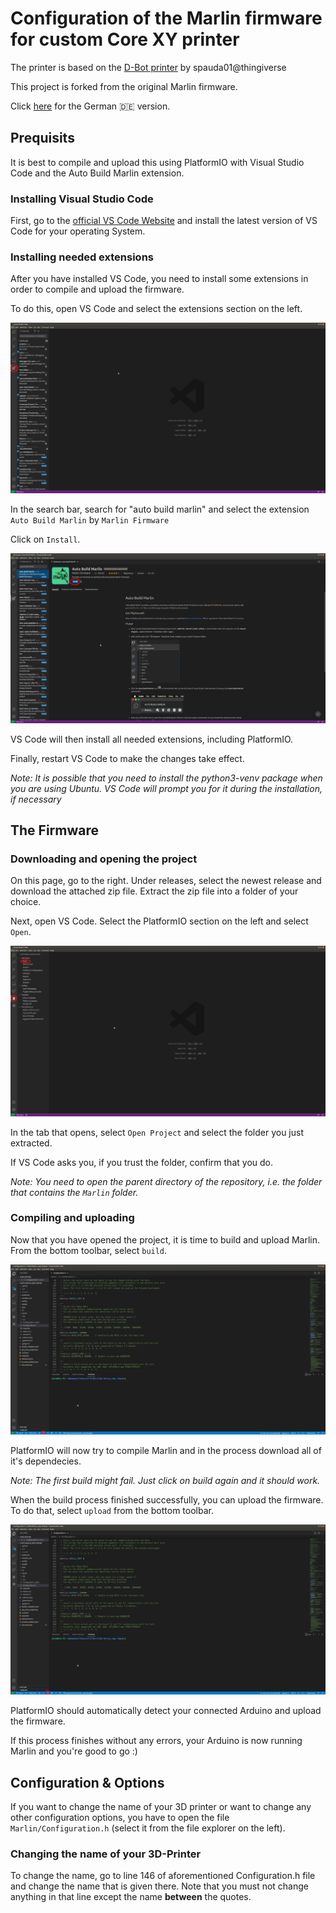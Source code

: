 # Configuration of the Marlin firmware for custom Core XY printer
The printer is based on the [D-Bot printer](https://www.thingiverse.com/thing:1001065) by spauda01@thingiverse

This project is forked from the original Marlin firmware.

Click [here](https://github.com/nipfuh/D-Bot-Marlin/blob/2.0.x/README_ger.md) for the German :de: version.

## Prequisits
It is best to compile and upload this using PlatformIO with Visual Studio Code and the Auto Build Marlin extension.

### Installing Visual Studio Code
First, go to the [official VS Code Website](https://code.visualstudio.com/) and install the latest version of VS Code for your operating System.

### Installing needed extensions
After you have installed VS Code, you need to install some extensions in order to compile and upload the firmware.

To do this, open VS Code and select the extensions section on the left.

![extension section](https://github.com/nipfuh/D-Bot-Marlin/blob/2.0.x/compile_doc/extension_section.png?raw=true)

In the search bar, search for "auto build marlin" and select the extension `Auto Build Marlin` by `Marlin Firmware`

Click on `Install`.

![Auto Build Marlin install](https://github.com/nipfuh/D-Bot-Marlin/blob/2.0.x/compile_doc/auto_build_marlin.png?raw=true)

VS Code will then install all needed extensions, including PlatformIO.

Finally, restart VS Code to make the changes take effect.

_Note: It is possible that you need to install the python3-venv package when you are using Ubuntu. VS Code will prompt you for it during the installation, if necessary_

## The Firmware

### Downloading and opening the project

On this page, go to the right. Under releases, select the newest release and download the attached zip file.
Extract the zip file into a folder of your choice.

Next, open VS Code. Select the PlatformIO section on the left and select `Open`.

![opening the project](https://github.com/nipfuh/D-Bot-Marlin/blob/2.0.x/compile_doc/platformio_open.png?raw=true)

In the tab that opens, select `Open Project` and select the folder you just extracted.

If VS Code asks you, if you trust the folder, confirm that you do.

_Note: You need to open the parent directory of the repository, i.e. the folder that contains the `Marlin` folder._


### Compiling and uploading

Now that you have opened the project, it is time to build and upload Marlin. From the bottom toolbar, select `build`.

![building the project](https://github.com/nipfuh/D-Bot-Marlin/blob/2.0.x/compile_doc/platformio_build.png?raw=true)

PlatformIO will now try to compile Marlin and in the process download all of it's dependecies.

_Note: The first build might fail. Just click on build again and it should work._

When the build process finished successfully, you can upload the firmware. To do that, select `upload` from the bottom toolbar.

![uploading the project](https://github.com/nipfuh/D-Bot-Marlin/blob/2.0.x/compile_doc/platformio_upload.png?raw=true)

PlatformIO should automatically detect your connected Arduino and upload the firmware.

If this process finishes without any errors, your Arduino is now running Marlin and you're good to go :)

## Configuration & Options

If you want to change the name of your 3D printer or want to change any other configuration options, you have to open the file `Marlin/Configuration.h` (select it from the file explorer on the left).

### Changing the name of your 3D-Printer
To change the name, go to line 146 of aforementioned Configuration.h file and change the name that is given there.
Note that you must not change anything in that line except the name __between__ the quotes.